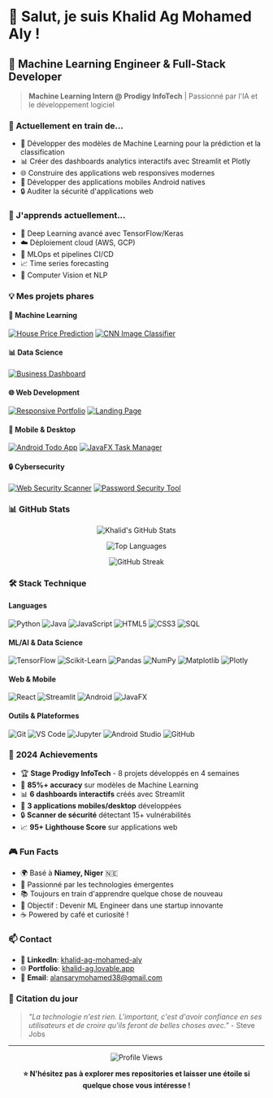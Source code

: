 # 👋 Salut, je suis Khalid Ag Mohamed Aly !

## 🚀 Machine Learning Engineer & Full-Stack Developer

> **Machine Learning Intern @ Prodigy InfoTech** | Passionné par l'IA et le développement logiciel

### 🔭 Actuellement en train de...
- 🤖 Développer des modèles de Machine Learning pour la prédiction et la classification
- 📊 Créer des dashboards analytics interactifs avec Streamlit et Plotly
- 🌐 Construire des applications web responsives modernes
- 📱 Développer des applications mobiles Android natives
- 🔒 Auditer la sécurité d'applications web

### 🌱 J'apprends actuellement...
- 🧠 Deep Learning avancé avec TensorFlow/Keras
- ☁️ Déploiement cloud (AWS, GCP) 
- 🔄 MLOps et pipelines CI/CD
- 📈 Time series forecasting
- 🎯 Computer Vision et NLP

### 💡 Mes projets phares

#### 🤖 **Machine Learning**
[![House Price Prediction](https://img.shields.io/badge/House_Price_Prediction-85%25_Accuracy-success)](https://github.com/KMohamed20/PRODIGY_ML_01)
[![CNN Image Classifier](https://img.shields.io/badge/CNN_Classifier-87%25_Accuracy-success)](https://github.com/KMohamed20/PRODIGY_ML_02)

#### 📊 **Data Science** 
[![Business Dashboard](https://img.shields.io/badge/Analytics_Dashboard-Live_Demo-blue)](https://github.com/KMohamed20/PRODIGY_DS_01)

#### 🌐 **Web Development**
[![Responsive Portfolio](https://img.shields.io/badge/Portfolio-Live-green)](https://khalid-ag.lovable.app/)
[![Landing Page](https://img.shields.io/badge/Landing_Page-Responsive-orange)](https://github.com/KMohamed20/PRODIGY_WD_01)

#### 📱 **Mobile & Desktop**
[![Android Todo App](https://img.shields.io/badge/Android_App-Material_Design-lightgreen)](https://github.com/KMohamed20/PRODIGY_AD_01)
[![JavaFX Task Manager](https://img.shields.io/badge/JavaFX_App-Desktop-purple)](https://github.com/KMohamed20/PRODIGY_SW_01)

#### 🔒 **Cybersecurity**
[![Web Security Scanner](https://img.shields.io/badge/Security_Scanner-15+_Vulnerabilities-red)](https://github.com/KMohamed20/PRODIGY_CY_01)
[![Password Security Tool](https://img.shields.io/badge/Password_Tool-95%25_Strength-darkred)](https://github.com/KMohamed20/PRODIGY_CY_02)

### 📊 **GitHub Stats**

<div align="center">
  
![Khalid's GitHub Stats](https://github-readme-stats.vercel.app/api?username=KMohamed20&show_icons=true&theme=radical&hide_border=true)

![Top Languages](https://github-readme-stats.vercel.app/api/top-langs/?username=KMohamed20&layout=compact&theme=radical&hide_border=true)

![GitHub Streak](https://github-readme-streak-stats.herokuapp.com/?user=KMohamed20&theme=radical&hide_border=true)

</div>

### 🛠️ **Stack Technique**

#### **Languages**
![Python](https://img.shields.io/badge/Python-3776AB?style=flat-square&logo=python&logoColor=white)
![Java](https://img.shields.io/badge/Java-ED8B00?style=flat-square&logo=java&logoColor=white)
![JavaScript](https://img.shields.io/badge/JavaScript-F7DF1E?style=flat-square&logo=javascript&logoColor=black)
![HTML5](https://img.shields.io/badge/HTML5-E34F26?style=flat-square&logo=html5&logoColor=white)
![CSS3](https://img.shields.io/badge/CSS3-1572B6?style=flat-square&logo=css3&logoColor=white)
![SQL](https://img.shields.io/badge/SQL-4479A1?style=flat-square&logo=mysql&logoColor=white)

#### **ML/AI & Data Science**
![TensorFlow](https://img.shields.io/badge/TensorFlow-FF6F00?style=flat-square&logo=tensorflow&logoColor=white)
![Scikit-Learn](https://img.shields.io/badge/Scikit--Learn-F7931E?style=flat-square&logo=scikit-learn&logoColor=white)
![Pandas](https://img.shields.io/badge/Pandas-150458?style=flat-square&logo=pandas&logoColor=white)
![NumPy](https://img.shields.io/badge/NumPy-013243?style=flat-square&logo=numpy&logoColor=white)
![Matplotlib](https://img.shields.io/badge/Matplotlib-11557c?style=flat-square)
![Plotly](https://img.shields.io/badge/Plotly-3F4F75?style=flat-square&logo=plotly&logoColor=white)

#### **Web & Mobile**
![React](https://img.shields.io/badge/React-20232A?style=flat-square&logo=react&logoColor=61DAFB)
![Streamlit](https://img.shields.io/badge/Streamlit-FF4B4B?style=flat-square&logo=streamlit&logoColor=white)
![Android](https://img.shields.io/badge/Android-3DDC84?style=flat-square&logo=android&logoColor=white)
![JavaFX](https://img.shields.io/badge/JavaFX-ED8B00?style=flat-square&logo=java&logoColor=white)

#### **Outils & Plateformes**
![Git](https://img.shields.io/badge/Git-F05032?style=flat-square&logo=git&logoColor=white)
![VS Code](https://img.shields.io/badge/VS_Code-007ACC?style=flat-square&logo=visual-studio-code&logoColor=white)
![Jupyter](https://img.shields.io/badge/Jupyter-F37626?style=flat-square&logo=jupyter&logoColor=white)
![Android Studio](https://img.shields.io/badge/Android_Studio-3DDC84?style=flat-square&logo=android-studio&logoColor=white)
![GitHub](https://img.shields.io/badge/GitHub-181717?style=flat-square&logo=github&logoColor=white)

### 🎯 **2024 Achievements**
- 🏆 **Stage Prodigy InfoTech** - 8 projets développés en 4 semaines
- 🤖 **85%+ accuracy** sur modèles de Machine Learning
- 📊 **6 dashboards interactifs** créés avec Streamlit
- 📱 **3 applications mobiles/desktop** développées
- 🔒 **Scanner de sécurité** détectant 15+ vulnérabilités
- 📈 **95+ Lighthouse Score** sur applications web

### 🎮 **Fun Facts**
- 🌍 Basé à **Niamey, Niger** 🇳🇪
- 🕌 Passionné par les technologies émergentes
- 📚 Toujours en train d'apprendre quelque chose de nouveau
- 🎯 Objectif : Devenir ML Engineer dans une startup innovante
- ☕ Powered by café et curiosité !

### 📫 **Contact**
- 💼 **LinkedIn**: [khalid-ag-mohamed-aly](https://www.linkedin.com/in/khalid-ag-mohamed-aly)
- 🌐 **Portfolio**: [khalid-ag.lovable.app](https://khalid-ag.lovable.app/)
- 📧 **Email**: [alansarymohamed38@gmail.com](mailto:alansarymohamed38@gmail.com)

### 💭 **Citation du jour**
> *"La technologie n'est rien. L'important, c'est d'avoir confiance en ses utilisateurs et de croire qu'ils feront de belles choses avec."* - Steve Jobs

---

<div align="center">

![Profile Views](https://komarev.com/ghpvc/?username=KMohamed20&color=brightgreen&style=flat-square)

**⭐ N'hésitez pas à explorer mes repositories et laisser une étoile si quelque chose vous intéresse !**

</div>

<!--
**KMohamed20/KMohamed20** is a ✨ _special_ ✨ repository because its `README.md` appears on your GitHub profile.
-->
